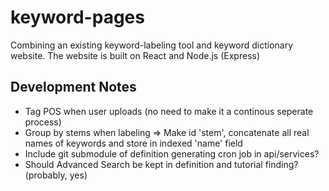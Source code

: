# keyword-pages

Combining an existing keyword-labeling tool and keyword dictionary website. The website is built on React and Node.js (Express)

## Development Notes

- Tag POS when user uploads (no need to make it a continous seperate process)
- Group by stems when labeling => Make id 'stem', concatenate all
  real names of keywords and store in indexed 'name' field
- Include git submodule of definition generating cron job in api/services?
- Should Advanced Search be kept in definition and tutorial finding? (probably, yes)
